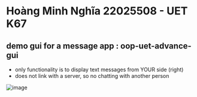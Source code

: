# Hoàng Minh Nghĩa 22025508 - UET K67
## demo gui for a message app : oop-uet-advance-gui

* only functionality is to display text messages from YOUR side (right)
* does not link with a server, so no chatting with another person

![image](https://github.com/GP-Sword/uet-oop-advance-gui/assets/138867119/47b01b02-50a2-4be8-9906-558917b78158)
